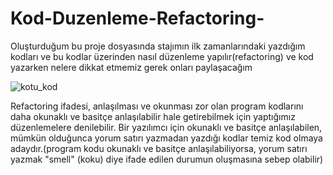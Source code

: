 # Kod-Duzenleme-Refactoring-

Oluşturduğum bu proje dosyasında stajımın ilk zamanlarındaki yazdığım kodları ve bu kodlar üzerinden nasıl düzenleme yapılır(refactoring) ve kod yazarken nelere dikkat etmemiz gerek onları paylaşacağım

![kotu_kod](https://user-images.githubusercontent.com/49754308/58375664-df36a880-7f60-11e9-9150-8a37d7ddbd2c.png)


Refactoring ifadesi, anlaşılması ve okunması zor olan program kodlarını daha okunaklı ve basitçe anlaşılabilir hale getirebilmek için yaptığımız düzenlemelere  denilebilir. Bir yazılımcı için okunaklı ve basitçe anlaşılabilen, mümkün olduğunca yorum satırı yazmadan yazdığı kodlar temiz kod olmaya adaydır.(program kodu okunaklı ve basitçe anlaşılabiliyorsa, yorum satırı yazmak "smell" (koku) diye ifade edilen durumun oluşmasına sebep olabilir)
